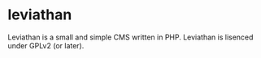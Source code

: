 leviathan
=========

Leviathan is a small and simple CMS written in PHP. Leviathan is lisenced under GPLv2 (or later).